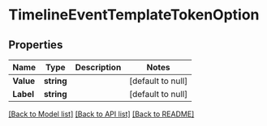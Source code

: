 # TimelineEventTemplateTokenOption

## Properties
Name | Type | Description | Notes
------------ | ------------- | ------------- | -------------
**Value** | **string** |  | [default to null]
**Label** | **string** |  | [default to null]

[[Back to Model list]](../README.md#documentation-for-models) [[Back to API list]](../README.md#documentation-for-api-endpoints) [[Back to README]](../README.md)

